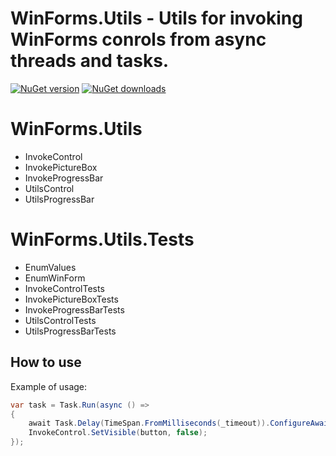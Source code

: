 # **WinForms.Utils** - Utils for invoking WinForms conrols from async threads and tasks.

[![NuGet version](https://img.shields.io/nuget/v/WinForms.Utils.svg?style=flat)](https://www.nuget.org/packages/WinForms.Utils/)
[![NuGet downloads](https://img.shields.io/nuget/dt/WinForms.Utils.svg)](https://www.nuget.org/packages/WinForms.Utils/)

# WinForms.Utils
- InvokeControl
- InvokePictureBox
- InvokeProgressBar
- UtilsControl
- UtilsProgressBar

# WinForms.Utils.Tests
- EnumValues
- EnumWinForm
- InvokeControlTests
- InvokePictureBoxTests
- InvokeProgressBarTests
- UtilsControlTests
- UtilsProgressBarTests

## How to use
Example of usage:

```C#
var task = Task.Run(async () =>
{
    await Task.Delay(TimeSpan.FromMilliseconds(_timeout)).ConfigureAwait(true);
    InvokeControl.SetVisible(button, false);
});
```
